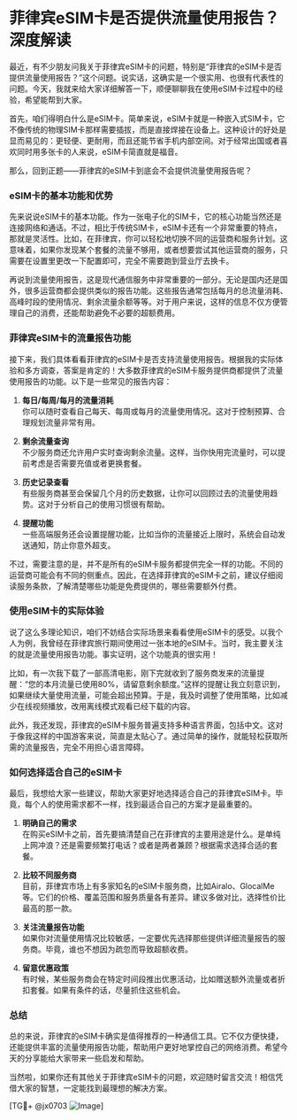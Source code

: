 # 菲律宾eSIM卡是否提供流量使用报告？深度解读

最近，有不少朋友问我关于菲律宾eSIM卡的问题，特别是“菲律宾的eSIM卡是否提供流量使用报告？”这个问题。说实话，这确实是一个很实用、也很有代表性的问题。今天，我就来给大家详细解答一下，顺便聊聊我在使用eSIM卡过程中的经验，希望能帮到大家。

首先，咱们得明白什么是eSIM卡。简单来说，eSIM卡就是一种嵌入式SIM卡，它不像传统的物理SIM卡那样需要插拔，而是直接焊接在设备上。这种设计的好处是显而易见的：更轻便、更耐用，而且还能节省手机内部空间。对于经常出国或者喜欢同时用多张卡的人来说，eSIM卡简直就是福音。

那么，回到正题——菲律宾的eSIM卡到底会不会提供流量使用报告呢？

### eSIM卡的基本功能和优势

先来说说eSIM卡的基本功能。作为一张电子化的SIM卡，它的核心功能当然还是连接网络和通话。不过，相比于传统SIM卡，eSIM卡还有一个非常重要的特点，那就是灵活性。比如，在菲律宾，你可以轻松地切换不同的运营商和服务计划。这意味着，如果你发现某个套餐的流量不够用，或者想要尝试其他运营商的服务，只需要在设置里更改一下配置即可，完全不需要跑到营业厅去换卡。

再说到流量使用报告，这是现代通信服务中非常重要的一部分。无论是国内还是国外，很多运营商都会提供类似的报告功能。这些报告通常包括每月的总流量消耗、高峰时段的使用情况、剩余流量余额等等。对于用户来说，这样的信息不仅方便管理自己的消费，还能帮助避免不必要的超额费用。

### 菲律宾eSIM卡的流量报告功能

接下来，我们具体看看菲律宾的eSIM卡是否支持流量使用报告。根据我的实际体验和多方调查，答案是肯定的！大多数菲律宾的eSIM卡服务提供商都提供了流量使用报告的功能。以下是一些常见的报告内容：

1. **每日/每周/每月的流量消耗**  
   你可以随时查看自己每天、每周或每月的流量使用情况。这对于控制预算、合理规划流量非常有用。

2. **剩余流量查询**  
   不少服务商还允许用户实时查询剩余流量。这样，当你快用完流量时，可以提前考虑是否需要充值或者更换套餐。

3. **历史记录查看**  
   有些服务商甚至会保留几个月的历史数据，让你可以回顾过去的流量使用趋势。这对于分析自己的使用习惯很有帮助。

4. **提醒功能**  
   一些高端服务还会设置提醒功能，比如当你的流量接近上限时，系统会自动发送通知，防止你意外超支。

不过，需要注意的是，并不是所有的eSIM卡服务都提供完全一样的功能。不同的运营商可能会有不同的侧重点。因此，在选择菲律宾的eSIM卡之前，建议仔细阅读服务条款，了解清楚哪些功能是免费提供的，哪些需要额外付费。

### 使用eSIM卡的实际体验

说了这么多理论知识，咱们不妨结合实际场景来看看使用eSIM卡的感受。以我个人为例，我曾经在菲律宾旅行期间使用过一张本地的eSIM卡。当时，我主要关注的就是流量使用报告功能。事实证明，这个功能真的很实用！

比如，有一次我下载了一部高清电影，刚下完就收到了服务商发来的流量提醒：“您的本月流量已使用80%，请留意剩余额度。”这样的提醒让我立刻意识到，如果继续大量使用流量，可能会超出预算。于是，我及时调整了使用策略，比如减少在线视频播放，改用离线模式观看已经下载的内容。

此外，我还发现，菲律宾的eSIM卡服务普遍支持多种语言界面，包括中文。这对于像我这样的中国游客来说，简直是太贴心了。通过简单的操作，就能轻松获取所需的流量报告，完全不用担心语言障碍。

### 如何选择适合自己的eSIM卡

最后，我想给大家一些建议，帮助大家更好地选择适合自己的菲律宾eSIM卡。毕竟，每个人的使用需求都不一样，找到最适合自己的方案才是最重要的。

1. **明确自己的需求**  
   在购买eSIM卡之前，首先要搞清楚自己在菲律宾的主要用途是什么。是单纯上网冲浪？还是需要频繁打电话？或者是两者兼顾？根据需求选择合适的套餐。

2. **比较不同服务商**  
   目前，菲律宾市场上有多家知名的eSIM卡服务商，比如Airalo、GlocalMe等。它们的价格、覆盖范围和服务质量各有差异。建议多做对比，选择性价比最高的那一款。

3. **关注流量报告功能**  
   如果你对流量使用情况比较敏感，一定要优先选择那些提供详细流量报告的服务商。毕竟，谁也不想因为疏忽而导致超额收费。

4. **留意优惠政策**  
   有时候，某些服务商会在特定时间段推出优惠活动，比如赠送额外流量或者折扣套餐。如果有条件的话，尽量抓住这些机会。

### 总结

总的来说，菲律宾的eSIM卡确实是值得推荐的一种通信工具。它不仅方便快捷，还能提供丰富的流量使用报告功能，帮助用户更好地掌控自己的网络消费。希望今天的分享能给大家带来一些启发和帮助。

当然啦，如果你还有其他关于菲律宾eSIM卡的问题，欢迎随时留言交流！相信凭借大家的智慧，一定能找到最理想的解决方案。

[TG💪+ @jx0703 ![Image](https://github.com/user-attachments/assets/dbca1d08-cadb-493c-b0ec-ad6f7a83f270)]